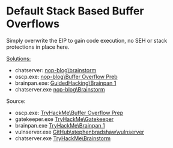 # Default Stack Based Buffer Overflows

Simply overwrite the EIP to gain code execution, no SEH or stack protections in place here.


<ins>Solutions:</ins>
- chatserver: [nop-blog\brainstorm](https://nop-blog.tech/tryhackme/brainstorm/)
- oscp.exe: [nop-blog\Buffer Overflow Preb](https://nop-blog.tech/tryhackme/bof-prep/)
- brainpan.exe: [GuidedHacking\Brainpan 1](https://guidedhacking.com/threads/tryhackme-brainpan-walkthrough.17821/)
- chatserver.exe [nop-blog\Brainstorm](https://nop-blog.tech/tryhackme/brainstorm/)

Source:
- oscp.exe: [TryHackMe\Buffer Overflow Prep](https://tryhackme.com/room/bufferoverflowprep)
- gatekeeper.exe [TryHackMe\Gatekeeper](https://tryhackme.com/room/gatekeeper)
- brainpan.exe [TryHackMe\Brainpan 1](https://tryhackme.com/room/brainpan)
- vulnserver.exe [GitHub\stephenbradshaw\vulnserver](https://github.com/stephenbradshaw/vulnserver)
- chatserver.exe [TryHackMe\Brainstorm](https://tryhackme.com/room/brainstorm)
